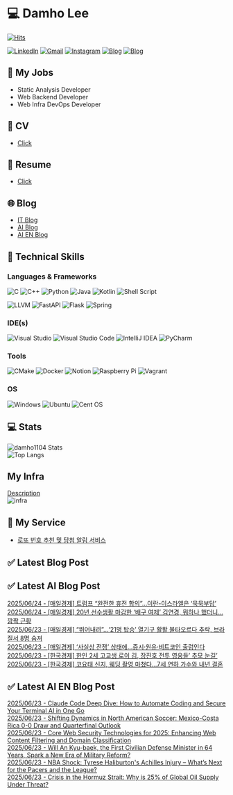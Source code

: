 
# 💻 Damho Lee

[![Hits](https://hits.seeyoufarm.com/api/count/incr/badge.svg?url=https%3A%2F%2Fgithub.com%2Fdamho1104&count_bg=%233D9CC8&title_bg=%23555555&icon=&icon_color=%23E7E7E7&title=hits&edge_flat=false)](https://hits.seeyoufarm.com)  

[![LinkedIn](https://img.shields.io/badge/Linkedin-%230077B5.svg?style=flat&logo=linkedin&logoColor=white)](https://www.linkedin.com/in/damho1104/)
[![Gmail](https://img.shields.io/badge/Gmail-D14836?style=flat&logo=gmail&logoColor=white)](mailto:damho1104@gmail.com)
[![Instagram](https://img.shields.io/badge/Instargram-%23E4405F.svg?style=flat&logo=Instagram&logoColor=white)](https://www.instagram.com/damho1104/)
[![Blog](https://img.shields.io/badge/Blog-%23000000.svg?style=flat&logo=Tistory&logoColor=white)](https://dmomo.co.kr/)
[![Blog](https://img.shields.io/badge/Blog-%23000000.svg?style=flat&logo=WordPress&logoColor=white)](https://blog.ai.dmomo.co.kr/)

## 📃 My Jobs
- Static Analysis Developer
- Web Backend Developer
- Web Infra DevOps Developer

## 📰 CV
- [Click](https://resume.dmomo.net/damho.lee/resume)  

## 📘 Resume
- [Click](https://damho1104.notion.site/8af3191b9815406d95708d9a0cea5a9e)  

## 🌐 Blog
- [IT Blog](https://dmomo.co.kr/)
- [AI Blog](https://blog.ai.dmomo.co.kr/)
- [AI EN Blog](https://ai.trend.dmomo.co.kr/)

## 💪 Technical Skills
### Languages & Frameworks
![C](https://img.shields.io/badge/c-%2300599C.svg?style=flat&logo=c&logoColor=white)
![C++](https://img.shields.io/badge/c++-%2300599C.svg?style=flat&logo=c%2B%2B&logoColor=white)
![Python](https://img.shields.io/badge/Python-3776AB.svg?&style=flat&logo=Python&logoColor=white)
![Java](https://img.shields.io/badge/java-%23ED8B00.svg?style=flat&logo=openjdk&logoColor=white)
![Kotlin](https://img.shields.io/badge/Kotlin-%237F52FF.svg?style=flat&logo=Kotlin&logoColor=white)
![Shell Script](https://img.shields.io/badge/Shell_script-%23121011.svg?style=flat&logo=gnu-bash&logoColor=white)  
  
![LLVM](https://img.shields.io/badge/LLVM/Clang-000B1D.svg?&style=flat&logo=LLVM&logoColor=white)
![FastAPI](https://img.shields.io/badge/FastAPI-005571?style=flat&logo=fastapi)
![Flask](https://img.shields.io/badge/Flask-%23000.svg?style=flat&logo=flask&logoColor=white)
![Spring](https://img.shields.io/badge/Springboot-%236DB33F.svg?style=flat&logo=spring&logoColor=white)
  
  
### IDE(s)
![Visual Studio](https://img.shields.io/badge/Visual%20Studio-5C2D91.svg?style=flat&logo=visual-studio&logoColor=white) 
![Visual Studio Code](https://img.shields.io/badge/Visual%20Studio%20Code-0078d7.svg?style=flat&logo=visual-studio-code&logoColor=white)
![IntelliJ IDEA](https://img.shields.io/badge/IntelliJIDEA-000000.svg?style=flat&logo=intellij-idea&logoColor=white) 
![PyCharm](https://img.shields.io/badge/PyCharm-143?style=flat&logo=pycharm&logoColor=black&color=black&labelColor=green) 


### Tools
![CMake](https://img.shields.io/badge/CMake-%23008FBA.svg?style=flat&logo=cmake&logoColor=white)
![Docker](https://img.shields.io/badge/docker-%230db7ed.svg?style=flat&logo=docker&logoColor=white)
![Notion](https://img.shields.io/badge/Notion-%23000000.svg?style=flat&logo=notion&logoColor=white)
![Raspberry Pi](https://img.shields.io/badge/-RaspberryPi-C51A4A?style=flat&logo=Raspberry-Pi)
![Vagrant](https://img.shields.io/badge/Vagrant-%231563FF.svg?style=flat&logo=vagrant&logoColor=white)


### OS
![Windows](https://img.shields.io/badge/Windows-0078D6?style=flat&logo=windows&logoColor=white)
![Ubuntu](https://img.shields.io/badge/Ubuntu-E95420?style=flat&logo=ubuntu&logoColor=white)
![Cent OS](https://img.shields.io/badge/Cent%20OS-002260?style=flat&logo=centos&logoColor=F0F0F0)


## :computer: Stats
![damho1104 Stats](https://github-readme-stats.vercel.app/api?username=damho1104&hide=issues&show_icons=true&show=prs_merged,prs_merged_percentage&theme=chartreuse-dark)  
![Top Langs](https://github-readme-stats.vercel.app/api/top-langs/?username=damho1104&layout=compact&theme=chartreuse-dark)


## My Infra
[Description](https://dmomo.co.kr/444)  
![infra](https://nextcloud.dmomo.net/apps/files_sharing/publicpreview/EtWDB9RaEXyf4FT?file=/&fileId=142416&x=6016&y=3384&a=true&etag=eee0bc0c4308201c786211582fdbc678)  





## 📣 My Service
- [로또 번호 추천 및 당첨 알림 서비스](https://lotto.dmomo.co.kr/)  


## ✅ Latest Blog Post


## ✅ Latest AI Blog Post
[2025/06/24 - [매일경제] 트럼프 “완전한 휴전 합의”…이란-이스라엘은 ‘묵묵부답’](https://blog.ai.dmomo.co.kr/news/4078) <br/>
[2025/06/24 - [매일경제] 20년 선수생활 마감한 ‘배구 여제’ 김연경, 뭐하나 했더니…깜짝 근황](https://blog.ai.dmomo.co.kr/news/4075) <br/>
[2025/06/23 - [매일경제] “뛰어내려”…‘21명 탑승’ 열기구 활활 불타오르다 추락, 브라질서 8명 숨져](https://blog.ai.dmomo.co.kr/news/4072) <br/>
[2025/06/23 - [매일경제] ‘사실상 전쟁’ 상태에…증시·원유·비트코인 출렁인다](https://blog.ai.dmomo.co.kr/news/4069) <br/>
[2025/06/23 - [한국경제] 한인 2세 고교생 로이 김, 장진호 전투 영웅들’ 추모 눈길’](https://blog.ai.dmomo.co.kr/news/4066) <br/>
[2025/06/23 - [한국경제] 코요태 신지, 웨딩 촬영 마쳤다…7세 연하 가수와 내년 결혼](https://blog.ai.dmomo.co.kr/news/4063) <br/>

## ✅ Latest AI EN Blog Post
[2025/06/23 - Claude Code Deep Dive: How to Automate Coding and Secure Your Terminal AI in One Go](https://ai.trend.dmomo.co.kr/2025/06/claude-code-deep-dive-how-to-automate.html) <br/>
[2025/06/23 - Shifting Dynamics in North American Soccer: Mexico-Costa Rica 0-0 Draw and Quarterfinal Outlook](https://ai.trend.dmomo.co.kr/2025/06/shifting-dynamics-in-north-american.html) <br/>
[2025/06/23 - Core Web Security Technologies for 2025: Enhancing Web Content Filtering and Domain Classification](https://ai.trend.dmomo.co.kr/2025/06/core-web-security-technologies-for-2025.html) <br/>
[2025/06/23 - Will An Kyu-baek, the First Civilian Defense Minister in 64 Years, Spark a New Era of Military Reform?](https://ai.trend.dmomo.co.kr/2025/06/will-kyu-baek-first-civilian-defense.html) <br/>
[2025/06/23 - NBA Shock: Tyrese Haliburton's Achilles Injury – What’s Next for the Pacers and the League?](https://ai.trend.dmomo.co.kr/2025/06/nba-shock-tyrese-haliburtons-achilles.html) <br/>
[2025/06/23 - Crisis in the Hormuz Strait: Why is 25% of Global Oil Supply Under Threat?](https://ai.trend.dmomo.co.kr/2025/06/crisis-in-hormuz-strait-why-is-25-of.html) <br/>
